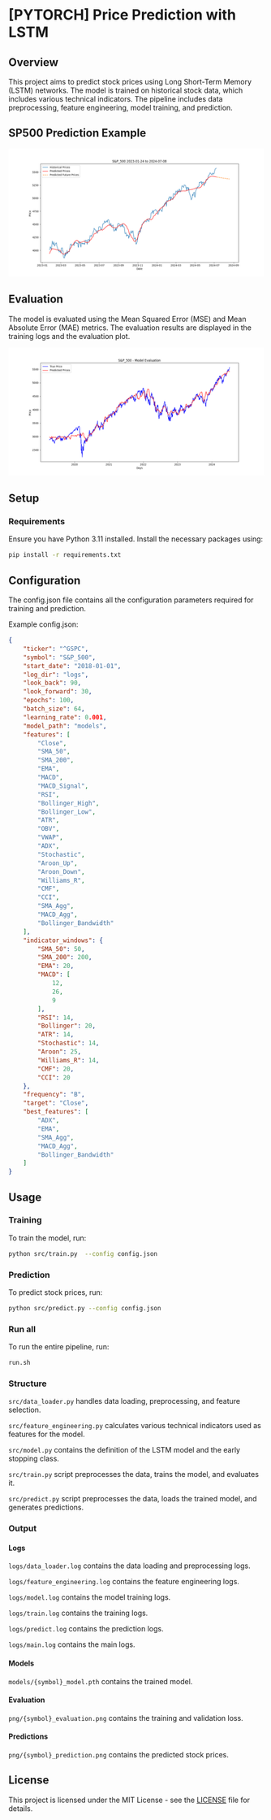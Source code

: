 # [PYTORCH] Price Prediction with LSTM

## Overview

This project aims to predict stock prices using Long Short-Term Memory (LSTM) networks.
The model is trained on historical stock data, which includes various technical indicators.
The pipeline includes data preprocessing, feature engineering, model training, and prediction.

## SP500 Prediction Example

![Prediction](static/S&P_500_365_days.png)

## Evaluation

The model is evaluated using the Mean Squared Error (MSE) and Mean Absolute Error (MAE) metrics.
The evaluation results are displayed in the training logs and the evaluation plot.

![Evaluation](static/S&P_500_evaluation.png)

## Setup

### Requirements

Ensure you have Python 3.11 installed. Install the necessary packages using:

```bash
pip install -r requirements.txt
```

## Configuration

The config.json file contains all the configuration parameters required for training and prediction.

Example config.json:

```json
{
    "ticker": "^GSPC",
    "symbol": "S&P_500",
    "start_date": "2018-01-01",
    "log_dir": "logs",
    "look_back": 90,
    "look_forward": 30,
    "epochs": 100,
    "batch_size": 64,
    "learning_rate": 0.001,
    "model_path": "models",
    "features": [
        "Close",
        "SMA_50",
        "SMA_200",
        "EMA",
        "MACD",
        "MACD_Signal",
        "RSI",
        "Bollinger_High",
        "Bollinger_Low",
        "ATR",
        "OBV",
        "VWAP",
        "ADX",
        "Stochastic",
        "Aroon_Up",
        "Aroon_Down",
        "Williams_R",
        "CMF",
        "CCI",
        "SMA_Agg",
        "MACD_Agg",
        "Bollinger_Bandwidth"
    ],
    "indicator_windows": {
        "SMA_50": 50,
        "SMA_200": 200,
        "EMA": 20,
        "MACD": [
            12,
            26,
            9
        ],
        "RSI": 14,
        "Bollinger": 20,
        "ATR": 14,
        "Stochastic": 14,
        "Aroon": 25,
        "Williams_R": 14,
        "CMF": 20,
        "CCI": 20
    },
    "frequency": "B",
    "target": "Close",
    "best_features": [
        "ADX",
        "EMA",
        "SMA_Agg",
        "MACD_Agg",
        "Bollinger_Bandwidth"
    ]
}
```

## Usage

### Training

To train the model, run:

```bash
python src/train.py  --config config.json
```

### Prediction

To predict stock prices, run:

```bash
python src/predict.py --config config.json
```

### Run all

To run the entire pipeline, run:

```bash
run.sh
```

### Structure

`src/data_loader.py` handles data loading, preprocessing, and feature selection.

`src/feature_engineering.py` calculates various technical indicators used as features for the model.

`src/model.py` contains the definition of the LSTM model and the early stopping class.

`src/train.py` script preprocesses the data, trains the model, and evaluates it.

`src/predict.py` script preprocesses the data, loads the trained model, and generates predictions.

### Output

#### Logs

`logs/data_loader.log` contains the data loading and preprocessing logs.

`logs/feature_engineering.log` contains the feature engineering logs.

`logs/model.log` contains the model training logs.

`logs/train.log` contains the training logs.

`logs/predict.log` contains the prediction logs.

`logs/main.log` contains the main logs.

#### Models

`models/{symbol}_model.pth` contains the trained model.

#### Evaluation

`png/{symbol}_evaluation.png` contains the training and validation loss.

#### Predictions

`png/{symbol}_prediction.png` contains the predicted stock prices.

## License

This project is licensed under the MIT License - see the [LICENSE](LICENSE) file for details.
